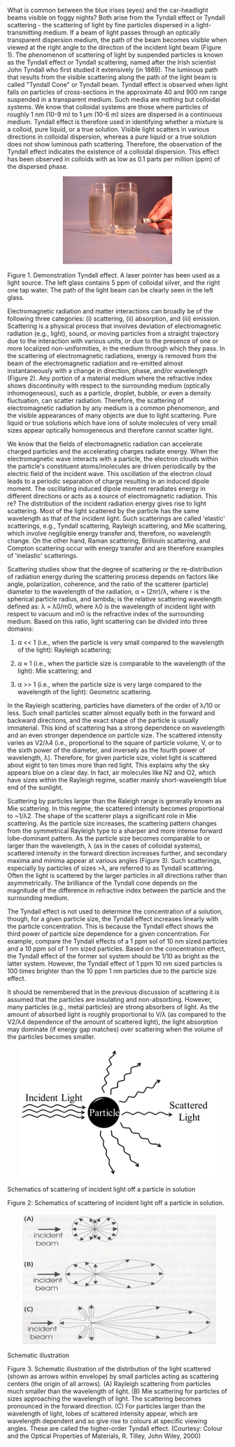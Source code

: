 What is common between the blue irises (eyes) and the car-headlight beams visible on foggy nights? Both arise from the Tyndall effect or Tyndall scattering - the scattering of light by fine particles dispersed in a light-transmitting medium. If a beam of light passes through an optically transparent dispersion medium, the path of the beam becomes visible when viewed at the right angle to the direction of the incident light beam (Figure 1). The phenomenon of scattering of light by suspended particles is known as the Tyndall effect or Tyndall scattering, named after the Irish scientist John Tyndall who first studied it extensively (in 1869). The luminous path that results from the visible scattering along the path of the light beam is called "Tyndall Cone" or Tyndall beam. Tyndall effect is observed when light falls on particles of cross-sections in the approximate 40 and 900 nm range suspended in a transparent medium. Such media are nothing but colloidal systems. We know that colloidal systems are those where particles of roughly 1 nm (10-9 m) to 1 μm (10-6 m) sizes are dispersed in a continuous medium. Tyndall effect is therefore used in identifying whether a mixture is a colloid, pure liquid, or a true solution. Visible light scatters in various directions in colloidal dispersion, whereas a pure liquid or a true solution does not show luminous path scattering. Therefore, the observation of the Tyndall effect indicates the existence of a colloidal dispersion. This effect has been observed in colloids with as low as 0.1 parts per million (ppm) of the dispersed phase.

<center><img src="images/tyndall_effect.jpg" width="250" height="200"></center>

Figure 1. Demonstration Tyndall effect. A laser pointer has been used as a light source. The left glass contains 5 ppm of colloidal silver, and the right one tap water. The path of the light beam can be clearly seen in the left glass.

Electromagnetic radiation and matter interactions can broadly be of the following three categories: (i) scattering, (ii) absorption, and (iii) emission. Scattering is a physical process that involves deviation of electromagnetic radiation (e.g., light), sound, or moving particles from a straight trajectory due to the interaction with various units, or due to the presence of one or more localized non-uniformities, in the medium through which they pass. In the scattering of electromagnetic radiations, energy is removed from the beam of the electromagnetic radiation and re-emitted almost instantaneously with a change in direction, phase, and/or wavelength (Figure 2). Any portion of a material medium where the refractive index shows discontinuity with respect to the surrounding medium (optically inhomogeneous), such as a particle, droplet, bubble, or even a density fluctuation, can scatter radiation. Therefore, the scattering of electromagnetic radiation by any medium is a common phenomenon, and the visible appearances of many objects are due to light scattering. Pure liquid or true solutions which have ions of solute molecules of very small sizes appear optically homogeneous and therefore cannot scatter light.

We know that the fields of electromagnetic radiation can accelerate charged particles and the accelerating charges radiate energy. When the electromagnetic wave interacts with a particle, the electron clouds within the particle's constituent atoms/molecules are driven periodically by the electric field of the incident wave. This oscillation of the electron cloud leads to a periodic separation of charge resulting in an induced dipole moment. The oscillating induced dipole moment reradiates energy in different directions or acts as a source of electromagnetic radiation. This re? The distribution of the incident radiation energy gives rise to light scattering. Most of the light scattered by the particle has the same wavelength as that of the incident light. Such scatterings are called 'elastic' scatterings, e.g., Tyndall scattering, Rayleigh scattering, and Mie scattering, which involve negligible energy transfer and, therefore, no wavelength change. On the other hand, Raman scattering, Brillouin scattering, and Compton scattering occur with energy transfer and are therefore examples of 'inelastic' scatterings.

Scattering studies show that the degree of scattering or the re-distribution of radiation energy during the scattering process depends on factors like angle, polarization, coherence, and the ratio of the scatterer (particle) diameter to the wavelength of the radiation, α = (2πr)/λ, where r is the spherical particle radius, and lambda; is the relative scattering wavelength defined as: λ = λ0/m0, where λ0 is the wavelength of incident light with respect to vacuum and m0 is the refractive index of the surrounding medium. Based on this ratio, light scattering can be divided into three domains:

1.  α << 1 (i.e., when the particle is very small compared to the wavelength of the light): Rayleigh scattering;

2.  α ≈ 1 (i.e., when the particle size is comparable to the wavelength of the light): Mie scattering; and

3.  α >> 1 (i.e., when the particle size is very large compared to the wavelength of the light): Geometric scattering.

In the Rayleigh scattering, particles have diameters of the order of λ/10 or less. Such small particles scatter almost equally both in the forward and backward directions, and the exact shape of the particle is usually immaterial. This kind of scattering has a strong dependence on wavelength and an even stronger dependence on particle size. The scattered intensity varies as V2/λ4 (i.e., proportional to the square of particle volume, V, or to the sixth power of the diameter, and inversely as the fourth power of wavelength, λ). Therefore, for given particle size, violet light is scattered about eight to ten times more than red light. This explains why the sky appears blue on a clear day. In fact, air molecules like N2 and O2, which have sizes within the Rayleigh regime, scatter mainly short-wavelength blue end of the sunlight.

Scattering by particles larger than the Raleigh range is generally known as Mie scattering. In this regime, the scattered intensity becomes proportional to ~1/λ2. The shape of the scatterer plays a significant role in Mie scattering. As the particle size increases, the scattering pattern changes from the symmetrical Rayleigh type to a sharper and more intense forward lobe-dominant pattern. As the particle size becomes comparable to or larger than the wavelength, λ (as in the cases of colloidal systems), scattered intensity in the forward direction increases further, and secondary maxima and minima appear at various angles (Figure 3). Such scatterings, especially by particles of sizes >λ, are referred to as Tyndall scattering. Often the light is scattered by the larger particles in all directions rather than asymmetrically. The brilliance of the Tyndall cone depends on the magnitude of the difference in refractive index between the particle and the surrounding medium.

The Tyndall effect is not used to determine the concentration of a solution, though, for a given particle size, the Tyndall effect increases linearly with the particle concentration. This is because the Tyndall effect shows the third power of particle size dependence for a given concentration. For example, compare the Tyndall effects of a 1 ppm sol of 10 nm sized particles and a 10 ppm sol of 1 nm sized particles. Based on the concentration effect, the Tyndall effect of the former sol system should be 1/10 as bright as the latter system. However, the Tyndall effect of 1 ppm 10 nm sized particles is 100 times brighter than the 10 ppm 1 nm particles due to the particle size effect.

It should be remembered that in the previous discussion of scattering it is assumed that the particles are insulating and non-absorbing. However, many particles (e.g., metal particles) are strong absorbers of light. As the amount of absorbed light is roughly proportional to V/λ (as compared to the V2/λ4 dependence of the amount of scattered light), the light absorption may dominate (if energy gap matches) over scattering when the volume of the particles becomes smaller.

 <center><img src="images/schematics.jpg" width="450" height="300">  </center>

Schematics of scattering of incident light off a particle in solution

Figure 2: Schematics of scattering of incident light off a particle in solution.

 <center><img src="images/schematics_2.jpg" width="450" height="300">  </center>

Schematic illustration

Figure 3. Schematic illustration of the distribution of the light scattered (shown as arrows within envelope) by small particles acting as scattering centers (the origin of all arrows). (A) Rayleigh scattering from particles much smaller than the wavelength of light. (B) Mie scattering for particles of sizes approaching the wavelength of light. The scattering becomes pronounced in the forward direction. (C) For particles larger than the wavelength of light, lobes of scattered intensity appear, which are wavelength dependent and so give rise to colours at specific viewing angles. These are called the higher-order Tyndall effect. (Courtesy: Colour and the Optical Properties of Materials, R. Tilley, John Wiley, 2000)

